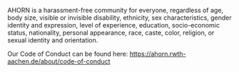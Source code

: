 AHORN is a harassment-free community for everyone, regardless of age, body size, visible or invisible disability, ethnicity, sex characteristics, gender identity and expression, level of experience, education, socio-economic status, nationality, personal appearance, race, caste, color, religion, or sexual identity and orientation.

Our Code of Conduct can be found here: https://ahorn.rwth-aachen.de/about/code-of-conduct
